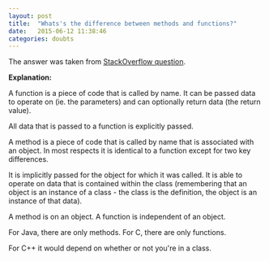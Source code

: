 ```yaml
---
layout: post
title:  "Whats's the difference between methods and functions?"
date:   2015-06-12 11:38:46
categories: doubts
---
```

The answer was taken from [StackOverflow question](http://stackoverflow.com/questions/155609/difference-between-a-method-and-a-function).

**Explanation:**

A function is a piece of code that is called by name. It can be passed data to operate on (ie. the parameters) and can optionally return data (the return value).

All data that is passed to a function is explicitly passed.

A method is a piece of code that is called by name that is associated with an object. In most respects it is identical to a function except for two key differences.

It is implicitly passed for the object for which it was called.
It is able to operate on data that is contained within the class (remembering that an object is an instance of a class - the class is the definition, the object is an instance of that data).

A method is on an object.
A function is independent of an object.

For Java, there are only methods.
For C, there are only functions.

For C++ it would depend on whether or not you're in a class.
